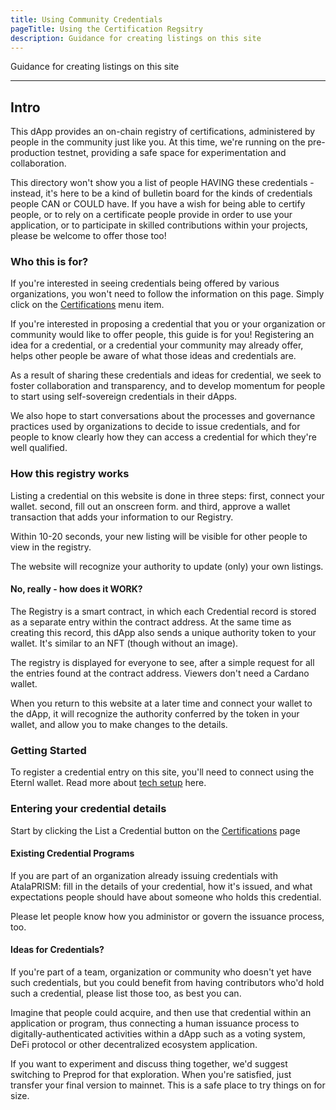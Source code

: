 ```yaml
---
title: Using Community Credentials
pageTitle: Using the Certification Regsitry
description: Guidance for creating listings on this site
---
```


Guidance for creating listings on this site

---

## Intro

This dApp provides an on-chain registry of certifications, administered by people in the community just like you.  At this time, we're running on the pre-production testnet, providing a safe space for experimentation and collaboration.

This directory won't show you a list of people HAVING these credentials - instead, it's here to be a kind of bulletin board for the kinds of credentials people CAN or COULD have.  If you have a wish for being able to certify people, or to rely on a certificate people provide in order to use your application, or to participate in skilled contributions within your projects, please be welcome to offer those too!

### Who this is for?

If you're interested in seeing credentials being offered by various organizations, you won't need to follow the information on this page.  Simply click on the [Certifications](/community-credentials/certifications) menu item.

If you're interested in proposing a credential that you or your organization or community would like to offer people, this guide is for you!  Registering an idea for a credential, or a credential your community may already offer, helps other people be aware of what those ideas and credentials are.

As a result of sharing these credentials and ideas for credential, we seek to foster collaboration and transparency, and to develop momentum for people to start using self-sovereign credentials in their dApps.

We also hope to start conversations about the processes and governance practices used by organizations to decide to issue credentials, and for people to know clearly how they can access a credential for which they're well qualified.

### How this registry works

Listing a credential on this website is done in three steps: first, connect your wallet.  second, fill out an onscreen form.  and third, approve a wallet transaction that adds your information to our Registry.

Within 10-20 seconds, your new listing will be visible for other people to view in the registry.

The website will recognize your authority to update (only) your own listings.

#### No, really - how does it WORK?

The Registry is a smart contract, in which each Credential record is stored as a separate entry within the contract address.  At the same time as creating this record, this dApp also sends a unique authority token to your wallet.  It's similar to an NFT (though without an image).

The registry is displayed for everyone to see, after a simple request for all the entries found at the contract address.  Viewers don't need a Cardano wallet.

When you return to this website at a later time and connect your wallet to the dApp, it will recognize the authority conferred by the token in your wallet, and allow you to make changes to the details.

### Getting Started

To register a credential entry on this site, you'll need to connect using the Eternl wallet.  Read more about [tech setup](tech-setup) here.

### Entering your credential details

Start by clicking the List a Credential button on the [Certifications](/community-credentials/certifications) page

#### Existing Credential Programs

If you are part of an organization already issuing credentials with AtalaPRISM: fill in the details of your credential, how it's issued, and what expectations people should have about someone who holds this credential.

Please let people know how you administor or govern the issuance process, too.

#### Ideas for Credentials?

If you're part of a team, organization or community who doesn't yet have such credentials, but you could benefit from having contributors who'd hold such a credential, please list those too, as best you can.  

Imagine that people could acquire, and then use that credential within an application or program, thus connecting a human issuance process to digitally-authenticated activities within a dApp such as a voting system, DeFi protocol or other decentralized ecosystem application.

If you want to experiment and discuss thing together, we'd suggest switching to Preprod for that exploration.  When you're satisfied, just transfer your final version to mainnet.  This is a safe place to try things on for size.
